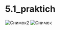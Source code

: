 # 5.1_praktich
![Снимок2](https://user-images.githubusercontent.com/115313324/204821899-e139e575-9875-4295-84de-7e2d1def27d8.PNG)
![Снимок](https://user-images.githubusercontent.com/115313324/204821888-71fd3ee3-aa22-43bd-b1a7-3e6db6e156fe.PNG)
